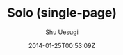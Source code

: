 ---
title: "Solo (single-page)"
github: http://github.com/chibicode/solo/
demo: http://chibicode.github.io/solo/
author: Shu Uesugi
draft: true
ssg:
  - Jekyll
cms:
  - No Cms
date: 2014-01-25T00:53:09Z
github_branch: gh-pages
---